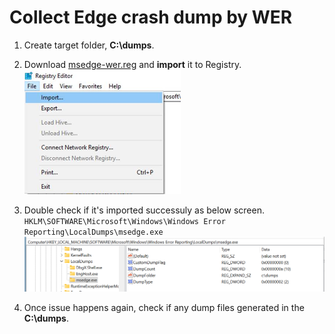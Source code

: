 # Collect Edge crash dump by WER
1. Create target folder, **C:\dumps**. <br>

1. Download [msedge-wer.reg](./Scripts/msedge-wer.reg) and **import** it to Registry. <br>
    <img src="./images/msedgewer1.png" alt="msedgewer1.png" width="250">

1. Double check if it's imported successuly as below screen. <br>
`HKLM\SOFTWARE\Microsoft\Windows\Windows Error Reporting\LocalDumps\msedge.exe` <br>
    <img src="./images/msedgewer2.png" alt="msedgewer2.png" width="500">

1. Once issue happens again, check if any dump files generated in the **C:\dumps**.